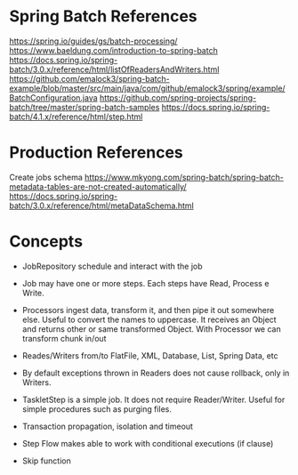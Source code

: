 # Spring Batch References
https://spring.io/guides/gs/batch-processing/
https://www.baeldung.com/introduction-to-spring-batch
https://docs.spring.io/spring-batch/3.0.x/reference/html/listOfReadersAndWriters.html
https://github.com/emalock3/spring-batch-example/blob/master/src/main/java/com/github/emalock3/spring/example/BatchConfiguration.java
https://github.com/spring-projects/spring-batch/tree/master/spring-batch-samples
https://docs.spring.io/spring-batch/4.1.x/reference/html/step.html

# Production References
Create jobs schema
https://www.mkyong.com/spring-batch/spring-batch-metadata-tables-are-not-created-automatically/
https://docs.spring.io/spring-batch/3.0.x/reference/html/metaDataSchema.html

# Concepts
- JobRepository schedule and interact with the job

- Job may have one or more steps. Each steps have Read, Process e Write.

- Processors  ingest data, transform it, and then pipe it out somewhere else. 
Useful to convert the names to uppercase. It receives an Object and returns other or same transformed Object.
With Processor we can transform chunk in/out

- Reades/Writers from/to FlatFile, XML, Database, List, Spring Data, etc 

- By default exceptions thrown in Readers does not cause rollback, only in Writers.

- TaskletStep is a simple job. It does not require Reader/Writer. Useful for simple procedures such as purging files.

- Transaction propagation, isolation and timeout 

- Step Flow makes able to work with conditional executions (if clause)

- Skip function
